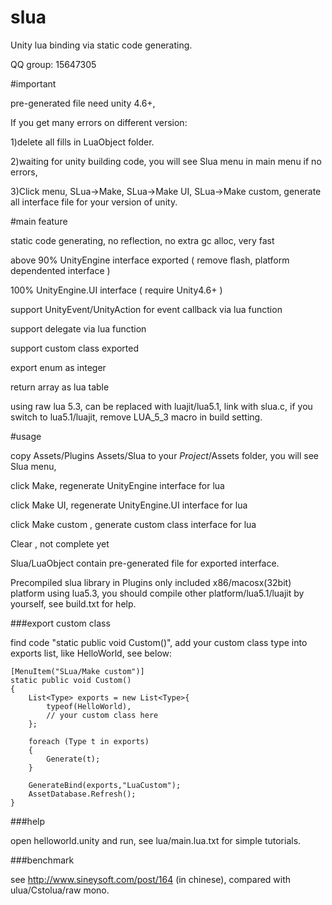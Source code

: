 # slua
Unity lua binding via static code generating.

QQ group: 15647305

#important

pre-generated file need unity 4.6+, 

If you get many errors on different version:

1)delete all fills in LuaObject folder.

2)waiting for unity building code, you will see Slua menu in main menu if no errors,

3)Click menu, SLua->Make, SLua->Make UI, SLua->Make custom, generate all interface file for your version of unity.



#main feature

static code generating, no reflection, no extra gc alloc, very fast

above 90% UnityEngine interface exported ( remove flash, platform dependented interface )

100% UnityEngine.UI interface ( require Unity4.6+ )

support UnityEvent/UnityAction for event callback via lua function

support delegate via lua function

support custom class exported

export enum as integer

return array as lua table

using raw lua 5.3, can be replaced with luajit/lua5.1, link with slua.c, if you switch to lua5.1/luajit, remove LUA_5_3 macro in build setting.

#usage

copy Assets/Plugins Assets/Slua to your $Project$/Assets folder, you will see Slua menu, 

click Make, regenerate UnityEngine interface for lua

click Make UI, regenerate UnityEngine.UI interface for lua

click Make custom , generate custom class interface for lua

Clear , not complete yet

Slua/LuaObject contain pre-generated file for exported interface.

Precompiled slua library in Plugins only included x86/macosx(32bit) platform using lua5.3, you should compile other platform/lua5.1/luajit by yourself, see build.txt for help.

###export custom class

find code "static public void Custom()", add your custom class type into exports list, like HelloWorld, see below:

    [MenuItem("SLua/Make custom")]
    static public void Custom()
    {
        List<Type> exports = new List<Type>{
			typeof(HelloWorld),
			// your custom class here
		};

        foreach (Type t in exports)
        {
            Generate(t);
        }

        GenerateBind(exports,"LuaCustom");
        AssetDatabase.Refresh();
    }

###help

open helloworld.unity and run, see lua/main.lua.txt for simple tutorials.

###benchmark

see http://www.sineysoft.com/post/164 (in chinese), compared with ulua/Cstolua/raw mono.
